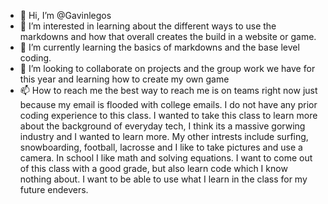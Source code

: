 - 👋 Hi, I’m @Gavinlegos
- 👀 I’m interested in learning about the different ways to use the markdowns and how that overall creates the build in a website or game. 
- 🌱 I’m currently learning the basics of markdowns and the base level coding.
- 💞️ I’m looking to collaborate on projects and the group work we have for this year and learning how to create my own game
- 📫 How to reach me the best way to reach me is on teams right now just because my email is flooded with college emails.
I do not have any prior coding experience to this class.  I wanted to take this class to learn more about the background of everyday tech, I think its a massive gorwing industry and I wanted to learn more.
My other intrests include surfing, snowboarding, football, lacrosse and I like to take pictures and use a camera.  In school I like math and solving equations. 
I want to come out of this class with a good grade, but also learn code which I know nothing about.  I want to be able to use what I learn in the class for my future endevers. 

<!---
Gavinlegos/Gavinlegos is a ✨ special ✨ repository because its `README.md` (this file) appears on your GitHub profile.
You can click the Preview link to take a look at your changes.
--->
